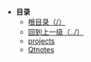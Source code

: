 * **目录**
  * [根目录（/）](/README)
  * [回到上一级（../）](/README)
  * [projects](/study/QT/projects/README)
  * [Qtnotes](/study/QT/Qtnotes)
